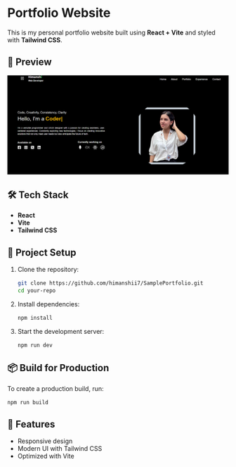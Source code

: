 # Portfolio Website

This is my personal portfolio website built using **React + Vite** and styled with **Tailwind CSS**.

## 🚀 Preview

![Portfolio Preview](SamplePreview.png)

## 🛠 Tech Stack

- **React**
- **Vite**
- **Tailwind CSS**

## 📂 Project Setup

1. Clone the repository:
   ```bash
   git clone https://github.com/himanshii7/SamplePortfolio.git
   cd your-repo
   ```
2. Install dependencies:
   ```bash
   npm install
   ```
3. Start the development server:
   ```bash
   npm run dev
   ```

## 📦 Build for Production

To create a production build, run:
```bash
npm run build
```

## 🌟 Features
- Responsive design
- Modern UI with Tailwind CSS
- Optimized with Vite



